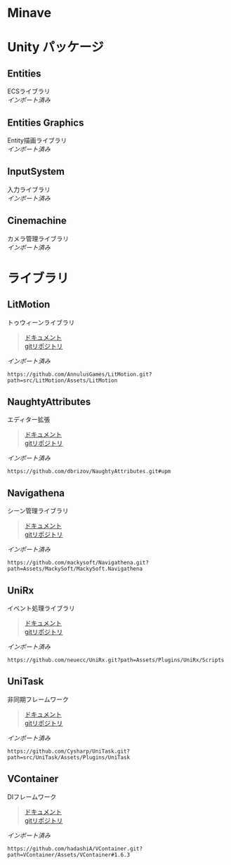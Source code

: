 # Minave

# Unity パッケージ
## Entities
ECSライブラリ  
*インポート済み*
## Entities Graphics
Entity描画ライブラリ  
*インポート済み*
## InputSystem
入力ライブラリ  
*インポート済み*
## Cinemachine
カメラ管理ライブラリ  
*インポート済み*

# ライブラリ
## LitMotion
トゥウィーンライブラリ  
> [ドキュメント](https://annulusgames.github.io/LitMotion/articles/ja/about.html)  
> [gitリポジトリ](https://github.com/AnnulusGames/LitMotion)  

*インポート済み*
```
https://github.com/AnnulusGames/LitMotion.git?path=src/LitMotion/Assets/LitMotion
```

## NaughtyAttributes
エディター拡張  
> [ドキュメント](https://dbrizov.github.io/na-docs/)  
> [gitリポジトリ](https://github.com/dbrizov/NaughtyAttributes?tab=readme-ov-file)  

*インポート済み*
```
https://github.com/dbrizov/NaughtyAttributes.git#upm
```

## Navigathena
シーン管理ライブラリ  
> [ドキュメント](https://github.com/mackysoft/Navigathena/blob/main/README.md)  
> [gitリポジトリ](https://github.com/mackysoft/Navigathena)  

*インポート済み*
```
https://github.com/mackysoft/Navigathena.git?path=Assets/MackySoft/MackySoft.Navigathena
```

## UniRx
イベント処理ライブラリ  
> [ドキュメント](https://github.com/neuecc/UniRx/blob/master/README.md)  
> [gitリポジトリ](https://github.com/neuecc/UniRx)  

*インポート済み*  
```
https://github.com/neuecc/UniRx.git?path=Assets/Plugins/UniRx/Scripts
```

## UniTask
非同期フレームワーク  
> [ドキュメント](https://github.com/Cysharp/UniTask/blob/master/README.md)  
> [gitリポジトリ](https://github.com/Cysharp/UniTask?tab=readme-ov-file)  

*インポート済み*
```
https://github.com/Cysharp/UniTask.git?path=src/UniTask/Assets/Plugins/UniTask
```

## VContainer
DIフレームワーク  
> [ドキュメント](https://vcontainer.hadashikick.jp/ja/)  
> [gitリポジトリ](https://github.com/dbrizov/NaughtyAttributes)  

*インポート済み*
```
https://github.com/hadashiA/VContainer.git?path=VContainer/Assets/VContainer#1.6.3
```